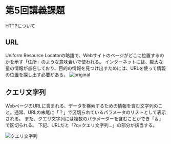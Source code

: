 # 第5回講義課題
HTTPについて
## URL
Uniform Resource Locatorの略語で、Webサイトのページがどこに位置するのかを示す「住所」のような意味合いで使われる。
インターネットには、膨大な量の情報が点在しており、目的の情報を見つけ出すためには、URLを使って情報の位置を探し出す必要がある。
![original](https://github.com/Reiji-Shiode/Assigment5/assets/166202078/c91fdea8-6438-4e3e-b19a-6b7d0ddf8d6f)

## クエリ文字列
WebページのURLに含まれる、データを検索するための情報を含む文字列のこと。通常、URLの末尾に「？」で区切られているパラメータのリストとして表示される。
また、クエリ文字列には複数のパラメーターを含むことができ「＆」で区切られる。
下記、URLだと「?q=クエリ文字列...」の部分が該当する。

![クエリ文字列](https://github.com/Reiji-Shiode/Assigment5/assets/166202078/4a545989-e99e-4752-8a1a-1d04833c6c39)
